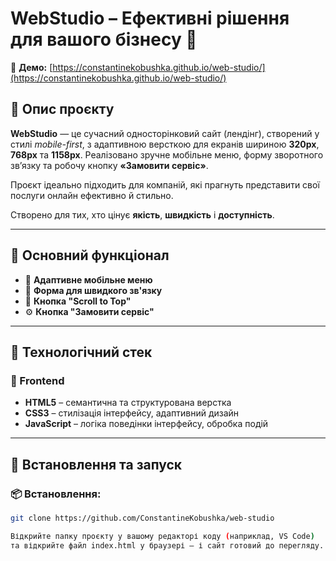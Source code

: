 # WebStudio – Ефективні рішення для вашого бізнесу 💼

🔗 **Демо:** [https://constantinekobushka.github.io/web-studio/](https://constantinekobushka.github.io/web-studio/)

## 🔎 Опис проєкту

**WebStudio** — це сучасний односторінковий сайт (лендінг), створений у стилі _mobile-first_, з адаптивною версткою для екранів шириною **320px**, **768px** та **1158px**. Реалізовано зручне мобільне меню, форму зворотного зв’язку та робочу кнопку **«Замовити сервіс»**.

Проєкт ідеально підходить для компаній, які прагнуть представити свої послуги онлайн ефективно й стильно.

Створено для тих, хто цінує **якість**, **швидкість** і **доступність**.

---

## 🌟 Основний функціонал

- 📱 **Адаптивне мобільне меню**
- 📨 **Форма для швидкого зв'язку**
- 🔼 **Кнопка "Scroll to Top"**
- ⚙️ **Кнопка "Замовити сервіс"**

---

## 🧰 Технологічний стек

### 🔨 Frontend

- **HTML5** – семантична та структурована верстка
- **CSS3** – стилізація інтерфейсу, адаптивний дизайн
- **JavaScript** – логіка поведінки інтерфейсу, обробка подій

---

## 🚀 Встановлення та запуск

### 📦 Встановлення:

```bash
git clone https://github.com/ConstantineKobushka/web-studio

Відкрийте папку проєкту у вашому редакторі коду (наприклад, VS Code)
та відкрийте файл index.html у браузері — і сайт готовий до перегляду.
```
